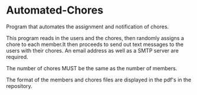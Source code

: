 # Automated-Chores
Program that automates the assignment and notification of chores.

This program reads in the users and the chores, then randomly assigns a chore to each member.It then proceeds to send out text messages to the users with their chores. An email address as well as a SMTP server are required. 

The number of chores MUST be the same as the number of members. 

The format of the members and chores files are displayed in the pdf's in the repository. 

